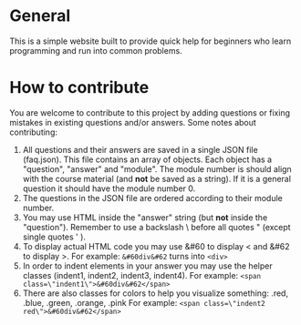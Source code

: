 # General #
This is a simple website built to provide quick help for beginners who learn programming and run into common problems.

# How to contribute #
You are welcome to contribute to this project by adding questions or fixing mistakes in existing questions and/or answers.
Some notes about contributing:

 1. All questions and their answers are saved in a single JSON file (faq.json). This file contains an array of objects. Each object has a "question", "answer" and "module". The module number is should align with the course material (and **not** be saved as a string). If it is a general question it should have the module number 0.
 2. The questions in the JSON file are ordered according to their module number.
 3. You may use HTML inside the "answer" string (but **not** inside the "question"). Remember to use a backslash \ before all quotes " (except single quotes ' ).
 4. To display actual HTML code you may use &#60 to display < and &#62 to display >.
	 For example: `&#60div&#62` turns into `<div>`
 5. In order to indent elements in your answer you may use the helper classes (indent1, indent2, indent3, indent4).
	 For example:
	 `<span class=\"indent1\">&#60div&#62</span>`
 6. There are also classes for colors to help you visualize something: .red, .blue, .green, .orange, .pink
	 For example:
	 `<span class=\"indent2 red\">&#60div&#62</span>`
